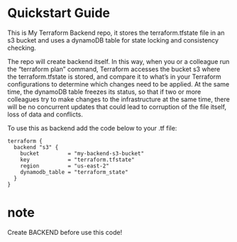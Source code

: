 # Quickstart Guide

This is My Terraform Backend repo, it stores the terraform.tfstate file in an s3 bucket and uses a dynamoDB table for state locking and consistency checking.

The repo will create backend itself. In this way, when you or a colleague run the “terraform plan” command, Terraform accesses the bucket s3 where the terraform.tfstate is stored, and compare it to what’s in your Terraform configurations to determine which changes need to be applied. At the same time, the dynamoDB table freezes its status, so that if two or more colleagues try to make changes to the infrastructure at the same time, there will be no concurrent updates that could lead to corruption of the file itself, loss of data and conflicts. 

To use this as backend add the code below to your .tf file:


    terraform {
      backend "s3" {
        bucket         = "my-backend-s3-bucket"
        key            = "terraform.tfstate"  
        region         = "us-east-2"
        dynamodb_table = "terraform_state"
      }
    }

# note 
Create BACKEND before use this code!
